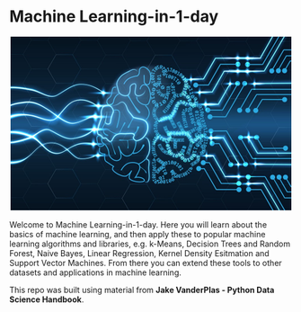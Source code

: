 # Machine Learning-in-1-day
<p align="center">
	<img src="1_Intro_to_Machine_Learning/figures/ML.jpeg" width=500>
</p>


Welcome to Machine Learning-in-1-day.  Here you will learn about the basics of machine learning, and then apply these to popular machine learning algorithms and libraries, e.g. k-Means, Decision Trees and Random Forest, Naive Bayes, Linear Regression, Kernel Density Esitmation and Support Vector Machines. From there you can extend these tools to other datasets and applications in machine learning.

This repo was built using material from **Jake VanderPlas - Python Data Science Handbook**.